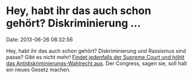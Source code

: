Hey, habt ihr das auch schon gehört? Diskriminierung \...
=========================================================

Date: 2013-06-26 08:32:56

Hey, habt ihr das auch schon gehört? Diskriminierung und Rassismus sind
passe? Gibt es nicht mehr! [Findet jedenfalls der Supreme Court und
höhlt das Antidiskriminierungs-Wahlrecht
aus](http://ml.spiegel.de/article.do?id=907835). Der Congress, sagen
sie, soll halt ein neues Gesetz machen.
